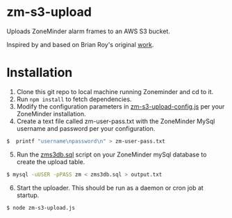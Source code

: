 # zm-s3-upload
Uploads ZoneMinder alarm frames to an AWS S3 bucket.

Inspired by and based on Brian Roy's original [work](https://github.com/briantroy/Zoneminder-Alert-Image-Upload-to-Amazon-S3).

# Installation
1. Clone this git repo to local machine running Zoneminder and cd to it. 
2. Run ```npm install``` to fetch dependencies.
3. Modify the configuration parameters in [zm-s3-upload-config.js](https://github.com/goruck/smart-zoneminder/blob/master/zm-s3-upload/zm-s3-upload-config.js) per your ZoneMinder installation.
4. Create a text file called zm-user-pass.txt with the ZoneMinder MySql username and password per your configuration.
```bash
$  printf "username\npassword\n" > zm-user-pass.txt
``` 
5. Run the [zms3db.sql](https://github.com/goruck/smart-zoneminder/blob/master/zm-s3-upload/zms3db.sql) script on your ZoneMinder mySql database to create the upload table.
```bash
$ mysql -uUSER -pPASS zm < zms3db.sql > output.txt
```
6. Start the uploader. This should be run as a daemon or cron job at startup.
```bash
$ node zm-s3-upload.js
```
